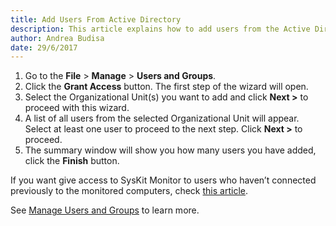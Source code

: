 ```yaml
---
title: Add Users From Active Directory
description: This article explains how to add users from the Active Directory.
author: Andrea Budisa
date: 29/6/2017
---
```

1. Go to the **File** > **Manage** > **Users and Groups**.
2. Click the **Grant Access** button. The first step of the wizard will open.
3. Select the Organizational Unit(s) you want to add and click **Next >** to proceed with this wizard.
4. A list of all users from the selected Organizational Unit will appear. Select at least one user to proceed to the next step. Click **Next >** to proceed.
5. The summary window will show you how many users you have added, click the **Finish** button.

If you want give access to SysKit Monitor to users who haven’t connected previously to the monitored computers, check [this article](#internal/how-to/users/add-users-manually).

See [Manage Users and Groups](#internal/get-to-know-syskit-monitor/backstage-screen/manage-data-gathering) to learn more.